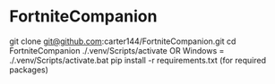# FortniteCompanion
git clone git@github.com:carter144/FortniteCompanion.git
cd FortniteCompanion
./.venv/Scripts/activate OR Windows = ./.venv/Scripts/activate.bat
pip install -r requirements.txt (for required packages)
